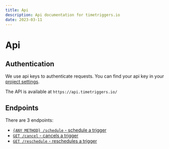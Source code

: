 ```yaml
---
title: Api
description: Api documentation for timetriggers.io
date: 2023-03-11
---
```


# Api

## Authentication

We use api keys to authenticate requests. You can find your api key in your [project settings](https://timetriggers.io/projects).

The API is available at `https://api.timetriggers.io/`

## Endpoints

There are 3 endpoints:

- [`{ANY METHOD} /schedule` - schedule a trigger](api/schedule)
- [`GET /cancel` - cancels a trigger](api/cancel)
- [`GET /reschedule` - reschedules a trigger](api/reschedule)
